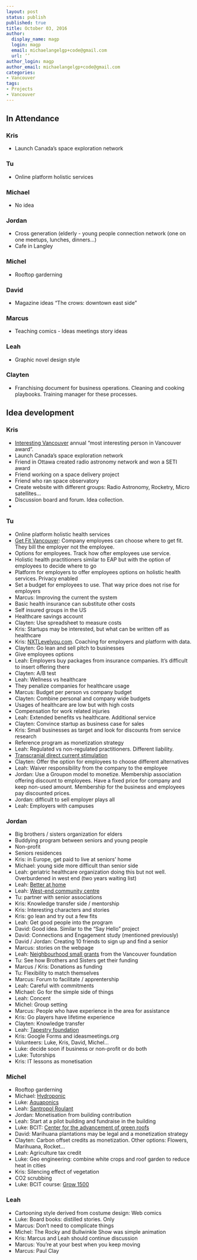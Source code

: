 ```yaml
---
layout: post
status: publish
published: true
title: October 03, 2016 
author:
  display_name: magp
  login: magp
  email: michaelangelgp+code@gmail.com
  url: ‘’
author_login: magp
author_email: michaelangelgp+code@gmail.com
categories:
- Vancouver
tags:
- Projects
- Vancouver
---
```


## In Attendance

### Kris

- Launch Canada’s space exploration network

### Tu

- Online platform holistic services

### Michael

- No idea

### Jordan

- Cross generation (elderly - young people connection network (one on one meetups, lunches, dinners…)
- Cafe in Langley

### Michel

- Rooftop garderning

### David

- Magazine ideas “The crows: downtown east side”

### Marcus

- Teaching comics - Ideas meetings story ideas

### Leah

- Graphic novel design style

### Clayten

- Franchising document for business operations. Cleaning and cooking playbooks. Training manager for these processes.

## Idea development

### Kris

- [Interesting Vancouver](http://www.interestingvancouver.com/iv-prize/) annual “most interesting person in Vancouver award”. 
- Launch Canada’s space exploration network
- Friend in Ottawa created radio astronomy network and won a SETI award
- Friend working on a space delivery project
- Friend who ran space observatory
- Create website with different groups: Radio Astronomy, Rocketry, Micro satellites…
- Discussion board and forum. Idea collection.
- 

### Tu

- Online platform holistic health services
- [Get Fit Vancouver](http://getfitvancouver.org/): Company employees can choose where to get fit. They bill the employer not the employee.
- Options for employees. Track how ofter employees use service.
- Holistic health practitioners similar to EAP but with the option of employees to decide where to go
- Platform for employers to offer employees options on holistic health services. Privacy enabled
- Set a budget for employees to use. That way price does not rise for employers
- Marcus: Improving the current the system
- Basic health insurance can substitute other costs
- Self insured groups in the US
- Healthcare savings account
- Clayten: Use spreadsheet to measure costs
- Kris: Startups may be interested, but what can be written off as healthcare
- Kris: [NXTLevelyou.com](https://NXTLevelyou.com). Coaching for employers and platform with data.
- Clayten: Go lean and sell pitch to businesses
- Give employees options
- Leah: Employers buy packages from insurance companies. It’s difficult to insert offering there
- Clayten: A/B test
- Leah: Wellness vs healthcare
- They penalize companies for healthcare usage
- Marcus: Budget per person vs company budget
- Clayten: Combine personal and company wide budgets
- Usages of healthcare are low but with high costs
- Compensation for work related injuries
- Leah: Extended benefits vs healthcare. Additional service
- Clayten: Convince startup as business case for sales
- Kris: Small businesses as target and look for discounts from service research
- Reference program as monetization strategy
- Leah: Regulated vs non-regulated practitioners. Different liability.
- [Transcranial direct current stimulation](https://en.wikipedia.org/wiki/Transcranial_direct-current_stimulation)
- Clayten: Offer the option for employees to choose different alternatives
- Leah: Waiver responsibility from the company to the employee
- Jordan: Use a Groupon model to monetize. Membership association offering discount to employees. Have a fixed price for company and keep non-used amount. Membership for the business and employees pay discounted prices.
- Jordan: difficult to sell employer plays all
- Leah: Employers with campuses

### Jordan

- Big brothers / sisters organization for elders
- Buddying program between seniors and young people
- Non-profit
- Seniors residences
- Kris: in Europe, get paid to live at seniors’ home
- Michael: young side more difficult than senior side
- Leah: geriatric healthcare organization doing this but not well. Overburdened in west end (two years waiting list)
- Leah: [Better at home](http://betterathome.ca/)
- Leah: [West-end community centre](http://vancouver.ca/parks-recreation-culture/west-end-community-centre.aspx)
- Tu: partner with senior associations
- Kris: Knowledge transfer side / mentorship
- Kris: Interesting characters and stories
- Kris: go lean and try out a few fits
- Leah: Get good people into the program
- David: Good idea. Similar to the “Say Hello” project
- David: Connections and Engagement study (mentioned previously)
- David / Jordan: Creating 10 friends to sign up and find a senior
- Marcus: stories on the webpage
- Leah: [Neighbourhood small grants](http://neighbourhoodsmallgrants.ca/) from the Vancouver foundation
- Tu: See how Brothers and Sisters get their funding
- Marcus / Kris: Donations as funding
- Tu: Flexibility to match themselves
- Marcus: Forum to facilitate / apprentership
- Leah: Careful with commitments
- Michael: Go for the simple side of things
- Leah: Concent
- Michel: Group setting
- Marcus: People who have experience in the area for assistance
- Kris: Go players have lifetime experience
- Clayten: Knowledge transfer
- Leah: [Tapestry foundation](http://www.tapestryfoundation.ca/)
- Kris: Google Forms and ideasmeetings.org
- Volunteers: Luke, Kris, David, Michel…
- Luke: decide soon if business or non-profit or do both
- Luke: Tutorships
- Kris: IT lessons as monetisation

### Michel

- Rooftop garderning
- Michael: [Hydroponic](https://en.wikipedia.org/wiki/Hydroponics)
- Luke: [Aquaponics](https://en.wikipedia.org/wiki/Aquaponics)
- Leah: [Santropol Roulant](http://santropolroulant.org/en/)
- Jordan: Monetisation from building contribution
- Leah: Start at a pilot building and fundraise in the building
- Luke: BCIT: [Center for the advancement of green roofs](http://www.bcit.ca/construction/research/areas/greenroof.shtml)
- David: Marihuana plantations may be legal and a monetization strategy 
- Clayten: Carbon offset credits as monetization. Other options:  Flowers, Marihuana, Rocket… 
- Leah: Agriculture tax credit
- Luke: Geo engineering: combine white crops and roof garden to reduce heat in cities
- Kris: Silencing effect of vegetation
- CO2 scrubbing
- Luke: BCIT course: [Grow 1500](http://www.bcit.ca/study/courses/grow1500)

### Leah

- Cartooning style derived from costume design: Web comics
- Luke: Board books: distilled stories. Only 
- Marcus: Don’t need to complicate things
- Michel: The Rocky and Bullwinkle Show was simple animation
- Kris: Marcus and Leah should continue discussion
- Marcus: You’re at your best when you keep moving
- Marcus: Paul Clay


